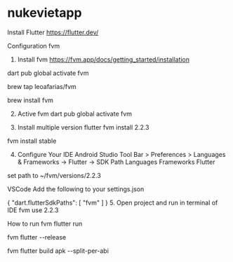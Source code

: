 # nukevietapp

Install Flutter
https://flutter.dev/

Configuration fvm
1. Install fvm
https://fvm.app/docs/getting_started/installation

dart pub global activate fvm

brew tap leoafarias/fvm

brew install fvm

2. Active fvm
dart pub global activate fvm

3. Install multiple version flutter
fvm install 2.2.3

fvm install stable

4. Configure Your IDE
Android Studio
Tool Bar > Preferences > Languages & Frameworks -> Flutter -> SDK Path Languages   Frameworks Flutter

set path to ~/fvm/versions/2.2.3

VSCode
Add the following to your settings.json

{
   "dart.flutterSdkPaths": [
      "fvm"
   ]
}
5. Open project and run in terminal of IDE
fvm use 2.2.3

How to run
fvm flutter run

fvm flutter --release

fvm flutter build apk --split-per-abi
 
